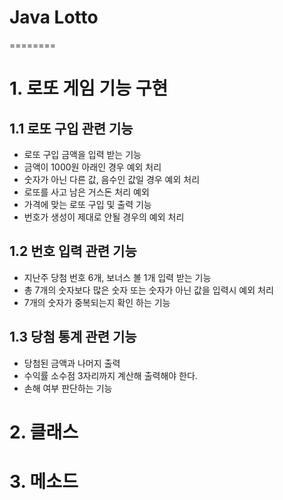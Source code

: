 # Java Lotto
========
# 1. 로또 게임 기능 구현

## 1.1 로또 구입 관련 기능

* 로또 구입 금액을 입력 받는 기능
* 금액이 1000원 아래인 경우 예외 처리
* 숫자가 아닌 다른 값, 음수인 값일 경우 예외 처리
* 로또를 사고 남은 거스돈 처리 예외
* 가격에 맞는 로또 구입 및 출력 기능
* 번호가 생성이 제대로 안될 경우의 예외 처리

## 1.2 번호 입력 관련 기능

* 지난주 당첨 번호 6개, 보너스 볼 1개 입력 받는 기능
* 총 7개의 숫자보다 많은 숫자 또는 숫자가 아닌 값을 입력시 예외 처리
* 7개의 숫자가 중복되는지 확인 하는 기능

## 1.3 당첨 통계 관련 기능

* 당첨된 금액과 나머지 출력
* 수익률 소수점 3자리까지 계산해 출력해야 한다.
* 손해 여부 판단하는 기능

# 2. 클래스

# 3. 메소드